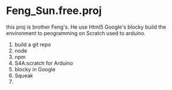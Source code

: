 # Feng_Sun.free.proj 
this proj is brother Feng's. He use Html5 Google's blocky build the environment to peogramming on Scratch used to arduino.
1. build a git repo
2. node
3. npm
4. S4A:scratch for Arduino
5. blocky in Google
6. Squeak
7. 

